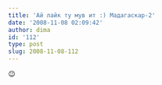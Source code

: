 ```yaml
---
title: 'Ай лайк ту мув ит :) Мадагаскар-2'
date: '2008-11-08 02:09:42'
author: dima
id: '112'
type: post
slug: 2008-11-08-112
---
```


😉